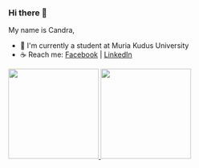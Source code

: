 ### Hi there 👋

My name is Candra,

- 🌱 I'm currently a student at Muria Kudus University
- :coffee: Reach me: [Facebook](https://web.facebook.com/candra.roseahansyah.9) | [LinkedIn](https://www.linkedin.com/in/hansrosean)

<p align="left">
<a href="https://github.com/Hansrosean">
  <img height="180em" src="https://github-readme-stats-eight-theta.vercel.app/api?username=Hansrosean&show_icons=true&theme=algolia&include_all_commits=true&count_private=true"/>
  <img height="180em" src="https://github-readme-stats-eight-theta.vercel.app/api/top-langs/?username=Hansrosean&layout=compact&langs_count=8&theme=algolia"/>
</a>
</p>
<!--
**Hansrosean/Hansrosean** is a ✨ _special_ ✨ repository because its `README.md` (this file) appears on your GitHub profile.

Here are some ideas to get you started:

- 🔭 I’m currently working on ...
- 🌱 I’m currently learning ...
- 👯 I’m looking to collaborate on ...
- 🤔 I’m looking for help with ...
- 💬 Ask me about ...
- 📫 How to reach me: ...
- 😄 Pronouns: ...
- ⚡ Fun fact: ...
-->
